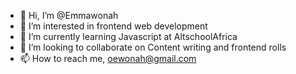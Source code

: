 - 👋 Hi, I’m @Emmawonah
- 👀 I’m interested in frontend web development
- 🌱 I’m currently learning Javascript at AltschoolAfrica
- 💞️ I’m looking to collaborate on Content writing and frontend rolls
- 📫 How to reach me, oewonah@gmail.com

<!---
Emmawonah/Emmawonah is a ✨ special ✨ repository because its `README.md` (this file) appears on your GitHub profile.
You can click the Preview link to take a look at your changes.
--->
